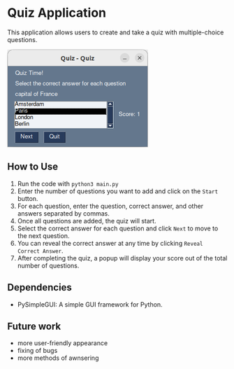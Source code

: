 # Quiz Application

This application allows users to create and take a quiz with multiple-choice questions. 
 
 ![](images/screenshot.png)
 
## How to Use

1. Run the code with `python3 main.py`
2. Enter the number of questions you want to add and click on the `Start` button.
3. For each question, enter the question, correct answer, and other answers separated by commas.
4. Once all questions are added, the quiz will start.
5. Select the correct answer for each question and click `Next` to move to the next question.
6. You can reveal the correct answer at any time by clicking `Reveal Correct Answer`.
7. After completing the quiz, a popup will display your score out of the total number of questions.

## Dependencies

- PySimpleGUI: A simple GUI framework for Python.

## Future work

- more user-friendly appearance
- fixing of bugs
- more methods of awnsering

